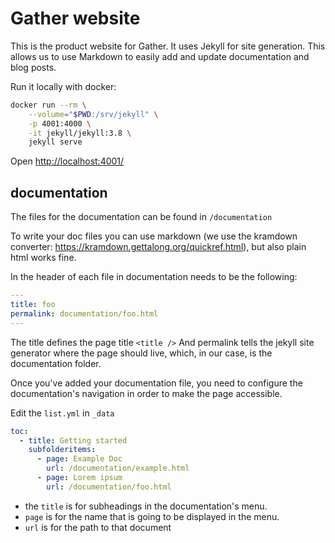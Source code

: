 # Gather website

This is the product website for Gather.
It uses Jekyll for site generation.
This allows us to use Markdown to easily add and update documentation and blog posts.

Run it locally with docker:

```bash
docker run --rm \
    --volume="$PWD:/srv/jekyll" \
    -p 4001:4000 \
    -it jekyll/jekyll:3.8 \
    jekyll serve
```

Open <http://localhost:4001/>

## documentation

The files for the documentation can be found in `/documentation`

To write your doc files you can use markdown (we use the kramdown converter: <https://kramdown.gettalong.org/quickref.html>), but also plain html works fine.

In the header of each file in documentation needs to be the following:

```yaml
---
title: foo
permalink: documentation/foo.html
---
```

The title defines the page title `<title />`
And permalink tells the jekyll site generator where the page should live, which, in our case, is the documentation folder.

Once you've added your documentation file, you need to configure the documentation's navigation in order to make the page accessible.

Edit the `list.yml` in `_data`

```yaml
toc:
  - title: Getting started
    subfolderitems:
      - page: Example Doc
        url: /documentation/example.html
      - page: Lorem ipsum
        url: /documentation/foo.html
```

- the `title` is for subheadings in the documentation's menu.
- `page` is for the name that is going to be displayed in the menu.
- `url` is for the path to that document
